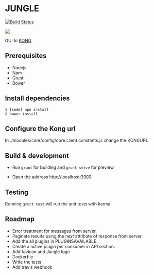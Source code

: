 # JUNGLE
[![Build Status](https://travis-ci.org/rsdevigo/jungle.svg?branch=master)](https://travis-ci.org/rsdevigo/jungle)

![](https://i.imgur.com/MuFFweF.png)

GUI to [KONG](http://getkong.org).

## Prerequisites
- Nodejs
- Npm
- Grunt
- Bower

## Install dependencies
```
$ [sudo] npm install
$ bower install
```

## Configure the Kong url
In ./modules/core/config/core.client.constants.js change the KONGURL.

## Build & development

- Run `grunt` for building and `grunt serve` for preview.

- Open the address http://localhost:3000

## Testing

Running `grunt test` will run the unit tests with karma.

## Roadmap

- Error treatment for messages from server.
- Paginate results using the *next* attribute of response from server.
- Add the all plugins in PLUGINSAVAILABLE.
- Create a active plugin per consumer in API section.
- Add favicon and Jungle logo
- Dockerfile
- Write the tests
- Add travis webhook

